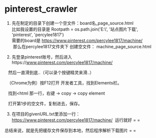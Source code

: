 # pinterest_crawler

1. 先在制定的目录下创建一个空文件：board名_page_source.html <br>
  比如我设置的目录是 Rootpath = os.path.join('E:\\', '站点图片下载', 'pinterest', 'percylee1817')<br>
  需要的board是 https://www.pinterest.com/percylee1817/machine/<br>
  那么在percylee1817文件夹下 创建空文件： machine_page_source.html<br>
 
  
2. 先登录pinterest账号，然后进入https://www.pinterest.com/percylee1817/machine/

    然后一直滑到底..（可以录个按键精灵来滑..）
    
   （Chrome为例）按F12打开 开发者工具，找到Elements栏。
   
    找到<html 那一行，右键 -> copy -> copy element
    
    打开第1步的空文件，复制进去，保存。
    
    
3. 在项目的givenURL.txt里添加一行：https://www.pinterest.com/percylee1817/machine/
  运行就好 = =
  
  
总结来说，就是先把缓存文件保存到本地，然后程序解析下载图片 = =
